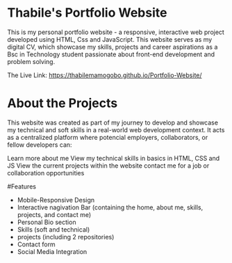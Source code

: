 # Thabile's Portfolio Website
This is my personal portfolio website - a responsive, interactive web project developed using HTML, Css and JavaScript. This website serves as my digital CV, which showcase my skills, projects and career aspirations as a Bsc in Technology student passionate about front-end development and problem solving.

The Live Link:  https://thabilemamogobo.github.io/Portfolio-Website/

# About the Projects
This website was created as part of my journey to develop and showcase my technical and soft skills in a real-world web development context. It acts as a centralized platform where potencial employers, collaborators, or fellow developers can:

 Learn more about me
 View my technical skills in basics in HTML, CSS and JS
 View the current projects within the website 
 contact me for a job or collaboration opportunities 

 #Features
 - Mobile-Responsive Design
 - Interactive nagivation Bar (containing the home, about me, skills, projects, and contact me)
 - Personal Bio section
 - Skills (soft and technical)
 - projects (including 2 repositories)
 - Contact form
 - Social Media Integration 
